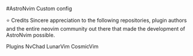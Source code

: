 #AstroNvim Custom config


⭐ Credits
Sincere appreciation to the following repositories, plugin authors and the entire neovim community out there that made the development of AstroNvim possible.

Plugins
NvChad
LunarVim
CosmicVim
